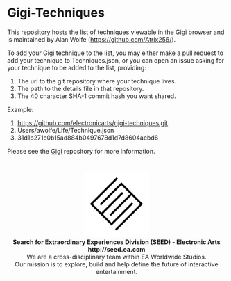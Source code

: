 # Gigi-Techniques

This repository hosts the list of techniques viewable in the [Gigi](https://github.com/electronicarts/gigi/) browser and is maintained by Alan Wolfe (https://github.com/Atrix256/).

To add your Gigi technique to the list, you may either make a pull request to add your technique to Techniques.json, or you can open an issue asking for your technique to be added to the list, providing:

1. The url to the git repository where your technique lives.
1. The path to the details file in that repository.
1. The 40 character SHA-1 commit hash you want shared.

Example:

1. https://github.com/electronicarts/gigi-techniques.git
1. Users/awolfe/Life/Technique.json
1. 31d1b271c0b15ad884b0497678d1d7d8604aebd6

Please see the [Gigi](https://github.com/electronicarts/gigi/) repository for more information.

#

<p align="center"><a href="https://seed.ea.com"><img src="SEED.jpg" width="150px"></a><br>
<b>Search for Extraordinary Experiences Division (SEED) - Electronic Arts <br> http://seed.ea.com</b><br>
We are a cross-disciplinary team within EA Worldwide Studios.<br>
Our mission is to explore, build and help define the future of interactive entertainment.</p>
